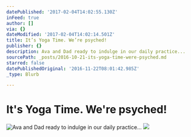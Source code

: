 ```yaml
---
datePublished: '2017-02-04T14:02:55.130Z'
inFeed: true
author: []
via: {}
dateModified: '2017-02-04T14:02:14.501Z'
title: It’s Yoga Time. We’re psyched!
publisher: {}
description: Ava and Dad ready to indulge in our daily practice...
sourcePath: _posts/2016-10-21-its-yoga-time-were-psyched.md
starred: false
datePublishedOriginal: '2016-11-22T08:01:42.985Z'
_type: Blurb

---
```

# It's Yoga Time. We're psyched!
![Ava and Dad ready to indulge in our daily practice...](https://s3-us-west-2.amazonaws.com/the-grid-img/p/0f0abb8c0639f0e1faf5b50b7968d951259c947d.jpg)
![](https://the-grid-user-content.s3-us-west-2.amazonaws.com/509028f8-c96d-4e09-af54-fbf26d2c6623.png)